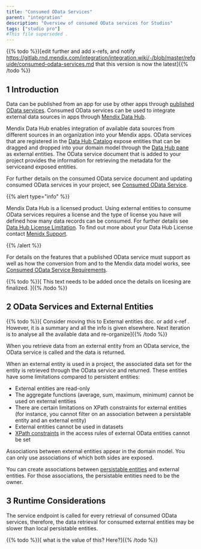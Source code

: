 ```yaml
---
title: "Consumed OData Services"
parent: "integration"
description: "Overview of consumed OData services for Studios"
tags: ["studio pro"]
#This file superseded .
---
```


{{% todo %}}[edit further and add x-refs, and notify https://gitlab.rnd.mendix.com/integration/integration.wiki/-/blob/master/refguide/consumed-odata-services.md that this version is now the latest]{{% /todo %}}

## 1 Introduction

Data can be published from an app for use by other apps through [published OData services](published-odata-services). Consumed OData services can be used to integrate external data sources in apps through [Mendix Data Hub](/data-hub/index). 

Mendix Data Hub enables integration of available data sources from different sources in an organization into your Mendix apps.  OData services that are registered in the [Data Hub Catalog](/data-hub/data-hub-catalog/index) expose entities that can be dragged and dropped into your domain model through the [Data Hub pane](data-hub-pane) as external entities. The OData service document that is added to your project provides the information for retrieving the metadata for the serviceand exposed entities.

For further details on the consumed OData service document and updating consumed OData services in your project, see [Consumed OData Service](consumed-odata-service).

{{% alert type="info" %}}

Mendix Data Hub is a licensed product. Using external entities to consume OData services requires a license and the type of license you have will defined how many data records can be consumed.   For further details see [Data Hub License Limitation](consumed-odata-service-requirements#license-limitations). To find out more about your Data Hub License contact [Menidx Support](https://support.mendix.com).

{{% /alert %}}

For details on the features that a published OData service must support as well as how the conversion from and to the Mendix data model works, see [Consumed OData Service Requirements](consumed-odata-service-requirements).

{{% todo %}}[ This text needs to be added once the details on licesing are finalized. ]{{% /todo %}}

## 2 OData Services and External Entities

{{% todo %}}[ Consider moving this to External entities doc. or add x-ref . However, it is a summary and all the info is given elsewhere. Next iteration is to analyse all the available data and re-organize]{{% /todo %}}

When you retrieve data from an external entity from an OData service, the OData service is called and the data is returned.

When an external entity is used in a project, the associated data set for the entity is retrieved through the OData service and returned. These entities have some limitations compared to persistent entities:

* External entities are read-only
* The aggregate functions (average, sum, maximum, minimum) cannot be used on external entities
* There are certain limitations on XPath constraints for external entities (for instance, you cannot filter on an association between a persistable entity and an external entity)
* External entities cannot be used in datasets
* [XPath constraints](/refguide/xpath-constraints) in the access rules of external OData entities cannot be set

Associations between external entities appear in the domain model. You can only use associations of which both sides are exposed.

You can create associations between [persistable entities](persistability#persistable) and external entities. For those associations, the persistable entities need to be the owner.

## 3 Runtime Considerations

The service endpoint is called for every retrieval of consumed OData services, therefore, the data retrieval for consumed external entities may be slower than local persistable entities.

{{% todo %}}[ what is the value of this? Here?]{{% /todo %}}